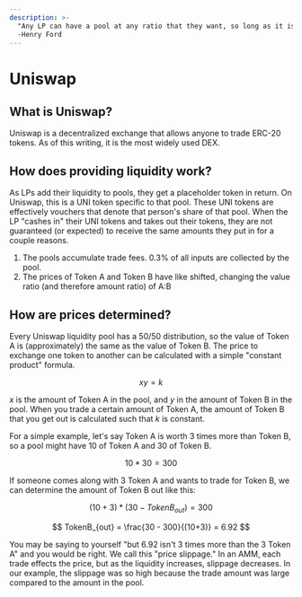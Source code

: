 ```yaml
---
description: >-
  "Any LP can have a pool at any ratio that they want, so long as it is 50/50."
  -Henry Ford
---
```


# Uniswap

## What is Uniswap?

Uniswap is a decentralized exchange that allows anyone to trade ERC-20 tokens. As of this writing, it is the most widely used DEX.

## How does providing liquidity work?

As LPs add their liquidity to pools, they get a placeholder token in return. On Uniswap, this is a UNI token specific to that pool. These UNI tokens are effectively vouchers that denote that person's share of that pool. When the LP "cashes in" their UNI tokens and takes out their tokens, they are not guaranteed \(or expected\) to receive the same amounts they put in for a couple reasons.

1. The pools accumulate trade fees. 0.3% of all inputs are collected by the pool.
2. The prices of Token A and Token B have like shifted, changing the value ratio \(and therefore amount ratio\) of A:B

## How are prices determined?

Every Uniswap liquidity pool has a 50/50 distribution, so the value of Token A is \(approximately\) the same as the value of Token B. The price to exchange one token to another can be calculated with a simple "constant product" formula. 

$$
xy = k
$$

_x_ is the amount of Token A in the pool, and _y_ in the amount of Token B in the pool. When you trade a certain amount of Token A, the amount of Token B that you get out is calculated such that _k_ is constant.

For a simple example, let's say Token A is worth 3 times more than Token B, so a pool might have 10 of Token A and 30 of Token B.

$$
10 * 30 = 300
$$

If someone comes along with 3 Token A and wants to trade for Token B, we can determine the amount of Token B out like this:

$$
(10 + 3)*(30-TokenB_{out}) = 300
$$

$$
TokenB_{out} = \frac{30 - 300}{(10+3)} = 6.92
$$

You may be saying to yourself "but 6.92 isn't 3 times more than the 3 Token A" and you would be right. We call this "price slippage." In an AMM, each trade effects the price, but as the liquidity increases, slippage decreases. In our example, the slippage was so high because the trade amount was large compared to the amount in the pool. 

## 

